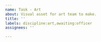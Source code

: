 ```yaml
---
name: Task - Art
about: Visual asset for art team to make.
title: ''
labels: discipline:art,awaiting:officer
assignees: ''

---
```

